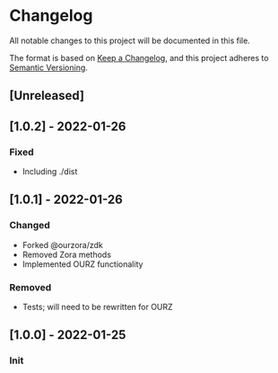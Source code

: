# Changelog

All notable changes to this project will be documented in this file.

The format is based on [Keep a Changelog](https://keepachangelog.com/en/1.0.0/),
and this project adheres to [Semantic Versioning](https://semver.org/spec/v2.0.0.html).

## [Unreleased]

## [1.0.2] - 2022-01-26

### Fixed

- Including ./dist

## [1.0.1] - 2022-01-26

### Changed

- Forked @ourzora/zdk
- Removed Zora methods
- Implemented OURZ functionality

### Removed

- Tests; will need to be rewritten for OURZ

## [1.0.0] - 2022-01-25

### Init
